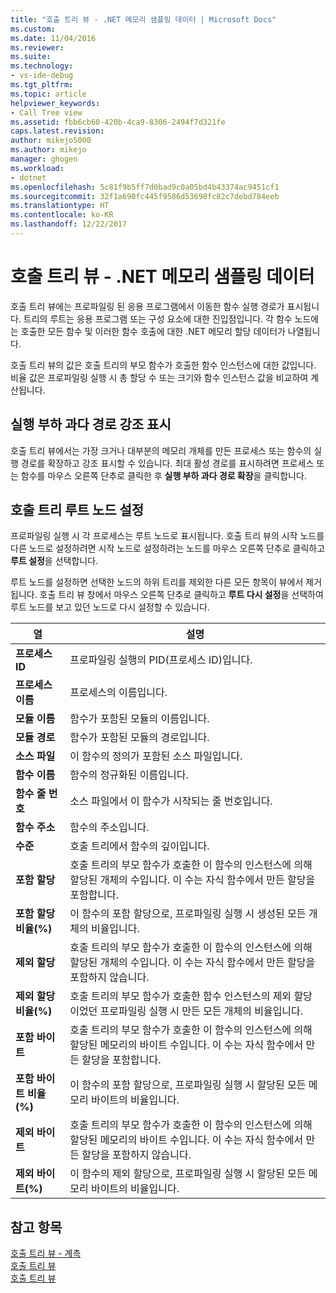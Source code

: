 ```yaml
---
title: "호출 트리 뷰 - .NET 메모리 샘플링 데이터 | Microsoft Docs"
ms.custom: 
ms.date: 11/04/2016
ms.reviewer: 
ms.suite: 
ms.technology:
- vs-ide-debug
ms.tgt_pltfrm: 
ms.topic: article
helpviewer_keywords:
- Call Tree view
ms.assetid: fbb6cb60-420b-4ca9-8306-2494f7d321fe
caps.latest.revision: 
author: mikejo5000
ms.author: mikejo
manager: ghogen
ms.workload:
- dotnet
ms.openlocfilehash: 5c81f9b5ff7d0bad9c0a05bd4b43374ac9451cf1
ms.sourcegitcommit: 32f1a690fc445f9586d53698fc82c7debd784eeb
ms.translationtype: HT
ms.contentlocale: ko-KR
ms.lasthandoff: 12/22/2017
---
```

# <a name="call-tree-view---net-memory-sampling-data"></a>호출 트리 뷰 - .NET 메모리 샘플링 데이터
호출 트리 뷰에는 프로파일링 된 응용 프로그램에서 이동한 함수 실행 경로가 표시됩니다. 트리의 루트는 응용 프로그램 또는 구성 요소에 대한 진입점입니다. 각 함수 노드에는 호출한 모든 함수 및 이러한 함수 호출에 대한 .NET 메모리 할당 데이터가 나열됩니다.  
  
 호출 트리 뷰의 값은 호출 트리의 부모 함수가 호출한 함수 인스턴스에 대한 값입니다. 비율 값은 프로파일링 실행 시 총 할당 수 또는 크기와 함수 인스턴스 값을 비교하여 계산됩니다.  
  
## <a name="highlighting-the-execution-hot-path"></a>실행 부하 과다 경로 강조 표시  
 호출 트리 뷰에서는 가장 크거나 대부분의 메모리 개체를 만든 프로세스 또는 함수의 실행 경로를 확장하고 강조 표시할 수 있습니다. 최대 활성 경로를 표시하려면 프로세스 또는 함수를 마우스 오른쪽 단추로 클릭한 후 **실행 부하 과다 경로 확장**을 클릭합니다.  
  
## <a name="setting-the-call-tree-root-node"></a>호출 트리 루트 노드 설정  
 프로파일링 실행 시 각 프로세스는 루트 노드로 표시됩니다. 호출 트리 뷰의 시작 노드를 다른 노드로 설정하려면 시작 노드로 설정하려는 노드를 마우스 오른쪽 단추로 클릭하고 **루트 설정**을 선택합니다.  
  
 루트 노드를 설정하면 선택한 노드의 하위 트리를 제외한 다른 모든 항목이 뷰에서 제거됩니다. 호출 트리 뷰 창에서 마우스 오른쪽 단추로 클릭하고 **루트 다시 설정**을 선택하여 루트 노드를 보고 있던 노드로 다시 설정할 수 있습니다.  
  
|열|설명|  
|------------|-----------------|  
|**프로세스 ID**|프로파일링 실행의 PID(프로세스 ID)입니다.|  
|**프로세스 이름**|프로세스의 이름입니다.|  
|**모듈 이름**|함수가 포함된 모듈의 이름입니다.|  
|**모듈 경로**|함수가 포함된 모듈의 경로입니다.|  
|**소스 파일**|이 함수의 정의가 포함된 소스 파일입니다.|  
|**함수 이름**|함수의 정규화된 이름입니다.|  
|**함수 줄 번호**|소스 파일에서 이 함수가 시작되는 줄 번호입니다.|  
|**함수 주소**|함수의 주소입니다.|  
|**수준**|호출 트리에서 함수의 깊이입니다.|  
|**포함 할당**|호출 트리의 부모 함수가 호출한 이 함수의 인스턴스에 의해 할당된 개체의 수입니다. 이 수는 자식 함수에서 만든 할당을 포함합니다.|  
|**포함 할당 비율(%)**|이 함수의 포함 할당으로, 프로파일링 실행 시 생성된 모든 개체의 비율입니다.|  
|**제외 할당**|호출 트리의 부모 함수가 호출한 이 함수의 인스턴스에 의해 할당된 개체의 수입니다. 이 수는 자식 함수에서 만든 할당을 포함하지 않습니다.|  
|**제외 할당 비율(%)**|호출 트리의 부모 함수가 호출한 함수 인스턴스의 제외 할당이었던 프로파일링 실행 시 만든 모든 개체의 비율입니다.|  
|**포함 바이트**|호출 트리의 부모 함수가 호출한 이 함수의 인스턴스에 의해 할당된 메모리의 바이트 수입니다. 이 수는 자식 함수에서 만든 할당을 포함합니다.|  
|**포함 바이트 비율(%)**|이 함수의 포함 할당으로, 프로파일링 실행 시 할당된 모든 메모리 바이트의 비율입니다.|  
|**제외 바이트**|호출 트리의 부모 함수가 호출한 이 함수의 인스턴스에 의해 할당된 메모리의 바이트 수입니다. 이 수는 자식 함수에서 만든 할당을 포함하지 않습니다.|  
|**제외 바이트(%)**|이 함수의 제외 할당으로, 프로파일링 실행 시 할당된 모든 메모리 바이트의 비율입니다.|  
  
## <a name="see-also"></a>참고 항목  
 [호출 트리 뷰 - 계측](../profiling/call-tree-view-dotnet-memory-instrumentation-data.md)   
 [호출 트리 뷰](../profiling/call-tree-view-sampling-data.md)   
 [호출 트리 뷰](../profiling/call-tree-view-instrumentation-data.md)
